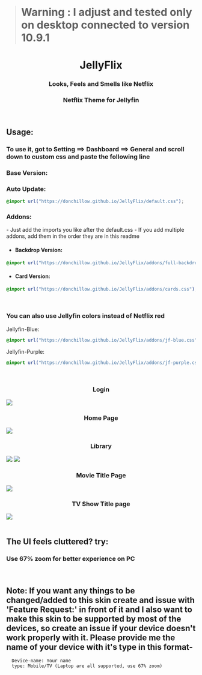 > # **Warning** : I adjust and tested only on desktop connected to version 10.9.1

<div align="center">
<h1>JellyFlix</h1>
<h3>Looks, Feels and Smells like Netflix</h3>
<h3>Netflix Theme for Jellyfin</h3>
</div>
<br>
<h2>Usage:</h2>
<h3> To use it, got to Setting ==> Dashboard ==> General and scroll down to custom css and paste the following line</h3>


<h3>Base Version:</h3>
<h3>Auto Update: </h3>

```css
@import url("https://donchillow.github.io/JellyFlix/default.css");
```

<h3>Addons:</h3>
- Just add the imports you like after the default.css
- If you add multiple addons, add them in the order they are in this readme

- <h4>Backdrop Version:</h3>

```css
@import url("https://donchillow.github.io/JellyFlix/addons/full-backdrop.css");
```

- <h4>Card Version:</h3>

```css
@import url("https://donchillow.github.io/JellyFlix/addons/cards.css");
```

<br>
<h3>You can also use Jellyfin colors instead of Netflix red </h3>
Jellyfin-Blue:

```css
@import url("https://donchillow.github.io/JellyFlix/addons/jf-blue.css");
```
Jellyfin-Purple:

```css
@import url("https://donchillow.github.io/JellyFlix/addons/jf-purple.css");
```


<br>
<div class="imagesCont">
  <div class="Login">
    <h3 align="center">Login</h3>
    <img src="https://donchillow.github.io//JellyFlix@latest/img/Login.jpg">
  </div>
  <div class="home">
    <h3 align="center">Home Page</h3>
    <img src="https://donchillow.github.io//JellyFlix@latest/img/Home.jpg">
  </div>  
  <div class="lib">
    <h3 align="center">Library</h3>
    <img src="https://donchillow.github.io//JellyFlix@latest/img/Movies.jpg">
    <img src="https://donchillow.github.io//JellyFlix@latest/img/TV%20Shows.jpg">
  </div>
  <div class="titleMov">
    <h3 align="center">Movie Title Page</h3>
    <img src="https://donchillow.github.io//JellyFlix@latest/img/Title%20Page-Movie.jpg">
  </div>
  <div class="titleTv">
    <h3 align="center">TV Show Title page</h3>
    <img src="https://donchillow.github.io//JellyFlix@latest/img/Title%20Page-TV.jpg">
  </div>
</div>
<br>
<div class="faq">
<h2>The UI feels cluttered? try:</h2><h3>Use 67% zoom for better experience on PC</h3>
</div>
<br>
<div class="note">
  <h2>Note: If you want any things to be changed/added to this skin create and issue with 'Feature Request:' in front of it and I also want to make this skin to be supported by most of the devices, so create an issue if your device doesn't work properly with it. Please provide me the name of your device with it's type in this format-<br></h2>

  ```
    Device-name: Your name
    type: Mobile/TV (Laptop are all supported, use 67% zoom)
  ```
</div>
<br>
